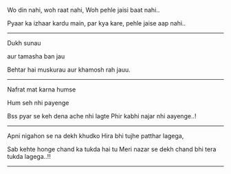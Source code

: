 Wo din nahi, woh raat nahi, Woh pehle jaisi baat nahi..

Pyaar ka izhaar kardu main, par kya kare, pehle jaise aap nahi..

___

Dukh sunau

aur tamasha ban jau

Behtar hai muskurau aur khamosh rah jauu.

___

Nafrat mat karna humse

Hum seh nhi payenge

Bss pyar se keh dena ache nhi lagte Phir kabhi najar nhi aayenge..!

___

Apni nigahon se na dekh khudko Hira bhi tujhe patthar lagega,

Sab kehte honge chand ka tukda hai tu Meri nazar se dekh chand bhi tera tukda lagega..!!

____

